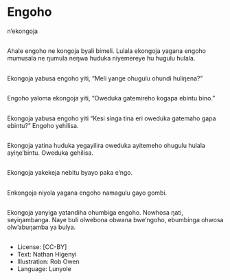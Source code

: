 # Engoho
n’ekongoja

##
Ahale engoho ne kongoja byali
bimeli. Lulala ekongoja yagana
engoho mumusala ne ŋumula
neŋwa huduka niyemereye hu
hugulu hulala.


##
Ekongoja yabusa engoho yiti,
“Meli yange ohugulu ohundi
huliŋena?”


##
Engoho yaloma ekongoja yiti,
“Oweduka gatemireho kogapa
ebintu bino.”


##
Ekongoja yabusa engoho yiti
“Kesi singa tina eri oweduka
gatemaho gapa ebintu?”
Engoho yehilisa.


##
Ekongoja yatina huduka
yegayilira oweduka ayitemeho
ohugulu hulala ayiŋe’bintu.
Oweduka gehilisa.


##
Ekongoja yakekeja nebitu byayo
paka e’ngo.


##
Enkongoja niyola yagana
engoho namagulu gayo gombi.


##
Ekongoja yanyiga yatandiha
ohumbiga engoho.
Nowhosa ŋati, seyiŋambanga.
Naye buli olwebona obwana
bwe’ngoho, ebumbinga ohwosa
olw’abuŋamba ya bulya.


##
* License: [CC-BY]
* Text: Nathan Higenyi
* Illustration: Rob Owen
* Language: Lunyole
